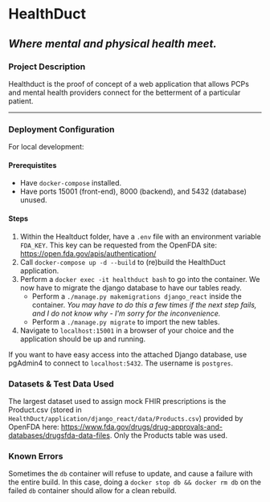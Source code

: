 # HealthDuct #
## _Where mental and physical health meet._ ##

### Project Description ###
Healthduct is the proof of concept of a web application that allows PCPs and mental health providers connect for the betterment of a particular patient.

---

### Deployment Configuration ###
For local development:

#### Prerequistites ####
 - Have `docker-compose` installed. 
 - Have ports 15001 (front-end), 8000 (backend), and 5432 (database) unused.

#### Steps ####
1. Within the Healtduct folder, have a `.env` file with an environment variable `FDA_KEY`. This key can be requested from the OpenFDA site: https://open.fda.gov/apis/authentication/
2. Call `docker-compose up -d --build` to (re)build the HealthDuct application.
3. Perform a `docker exec -it healthduct bash` to go into the container. We now have to migrate the django database to have our tables ready.
    - Perform a `./manage.py makemigrations django_react` inside the container. _You may have to do this a few times if the next step fails, and I do not know why - I'm sorry for the inconvenience._
    - Perform a `./manage.py migrate` to import the new tables.
4. Navigate to `localhost:15001` in a browser of your choice and the application should be up and running.

If you want to have easy access into the attached Django database, use pgAdmin4 to connect to `localhost:5432`. The username is `postgres`.

### Datasets & Test Data Used ###
The largest dataset used to assign mock FHIR prescriptions is the Product.csv (stored in  `HealthDuct/application/django_react/data/Products.csv`) provided by OpenFDA here: https://www.fda.gov/drugs/drug-approvals-and-databases/drugsfda-data-files. Only the Products table was used.

### Known Errors ###
Sometimes the `db` container will refuse to update, and cause a failure with the entire build. In this case, doing a `docker stop db && docker rm db` on the failed `db` container should allow for a clean rebuild.